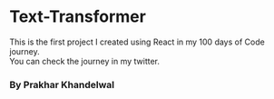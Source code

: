 # Text-Transformer
This is the first project I created using React in my 100 days of Code journey. <br>
You can check the journey in my twitter.
### By Prakhar Khandelwal